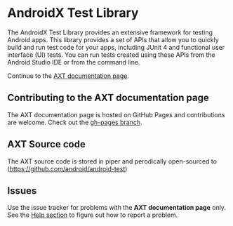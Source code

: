 # AndroidX Test Library

The AndroidX Test Library provides an extensive framework for testing Android apps. This library provides a set of APIs that allow you to quickly build and run test code for your apps, including JUnit 4 and functional user interface (UI) tests. You can run tests created using these APIs from the Android Studio IDE or from the command line.

Continue to the [AXT documentation page](https://android.github.io/android-test/).

## Contributing to the AXT documentation page

The AXT documentation page is hosted on GitHub Pages and contributions are welcome. Check out the [gh-pages branch](https://github.com/android/android-test/tree/gh-pages).

## AXT Source code

The AXT source code is stored in piper and perodically open-sourced to (https://github.com/android/android-test)

## Issues
Use the issue tracker for problems with the **AXT documentation page** only. See the [Help section](https://android.github.io/android-test/support/index.html) to figure out how to report a problem.
